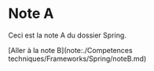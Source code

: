 # Note A

Ceci est la note A du dossier Spring.

[Aller à la note B](note:./Competences techniques/Frameworks/Spring/noteB.md)
